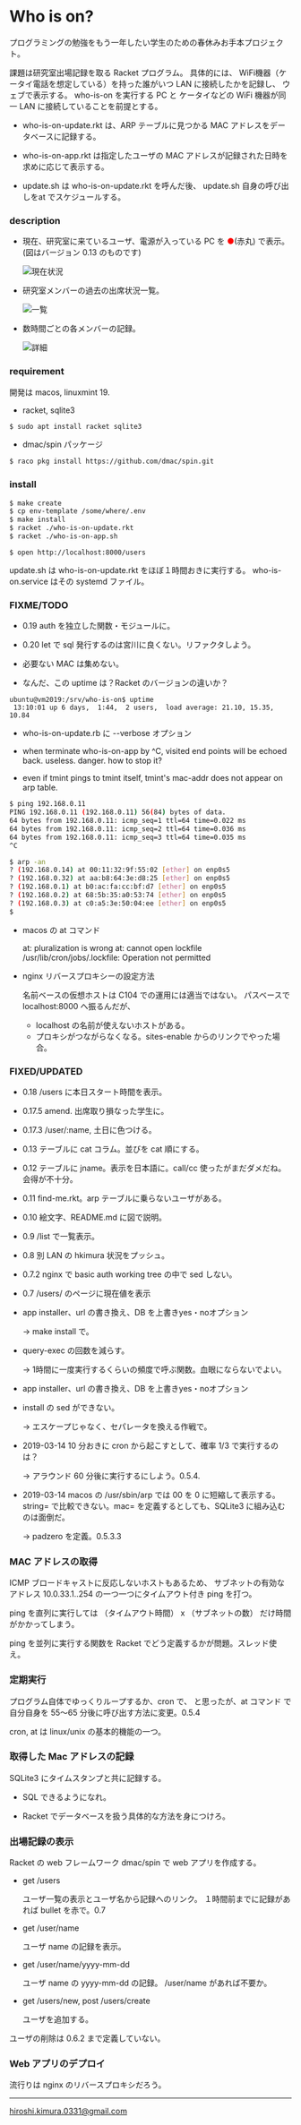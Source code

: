# Who is on?

プログラミングの勉強をもう一年したい学生のための春休みお手本プロジェクト。

課題は研究室出場記録を取る Racket プログラム。
具体的には、
WiFi機器（ケータイ電話を想定している）を持った誰がいつ LAN に接続したかを記録し、
ウェブで表示する。
who-is-on を実行する PC と ケータイなどの WiFi 機器が同一 LAN に接続していることを前提とする。

* who-is-on-update.rkt は、ARP テーブルに見つかる MAC アドレスをデータベースに記録する。

* who-is-on-app.rkt は指定したユーザの MAC アドレスが記録された日時を求めに応じて表示する。

* update.sh は who-is-on-update.rkt を呼んだ後、
update.sh 自身の呼び出しをat でスケジュールする。

### description

* 現在、研究室に来ているユーザ、電源が入っている PC を
<span style='color:red;'>●</span>(赤丸)
で表示。(図はバージョン 0.13 のものです)

    ![現在状況](images/current.png)

* 研究室メンバーの過去の出席状況一覧。

    ![一覧](images/members.png)

* 数時間ごとの各メンバーの記録。

    ![詳細](images/personal.png)

### requirement

開発は macos, linuxmint 19.

* racket, sqlite3

```sh
$ sudo apt install racket sqlite3
```
* dmac/spin パッケージ

```sh
$ raco pkg install https://github.com/dmac/spin.git
```

### install

```sh
$ make create
$ cp env-template /some/where/.env
$ make install
$ racket ./who-is-on-update.rkt
$ racket ./who-is-on-app.sh
```

```
$ open http://localhost:8000/users
```

update.sh は who-is-on-update.rkt をほぼ１時間おきに実行する。
who-is-on.service はその systemd ファイル。

### FIXME/TODO

* 0.19 auth を独立した関数・モジュールに。

* 0.20 let で sql 発行するのは宮川に良くない。リファクタしよう。

* 必要ない MAC は集めない。

* なんだ、この uptime は？Racket のバージョンの違いか？

```
ubuntu@vm2019:/srv/who-is-on$ uptime
 13:10:01 up 6 days,  1:44,  2 users,  load average: 21.10, 15.35, 10.84
```

* who-is-on-update.rb に --verbose オプション

* when terminate who-is-on-app by ^C, visited end points will be echoed back.
  useless. danger. how to stop it?

* even if tmint pings to tmint itself, tmint's mac-addr does not
  appear on arp table.

```sh
$ ping 192.168.0.11
PING 192.168.0.11 (192.168.0.11) 56(84) bytes of data.
64 bytes from 192.168.0.11: icmp_seq=1 ttl=64 time=0.022 ms
64 bytes from 192.168.0.11: icmp_seq=2 ttl=64 time=0.036 ms
64 bytes from 192.168.0.11: icmp_seq=3 ttl=64 time=0.035 ms
^C

$ arp -an
? (192.168.0.14) at 00:11:32:9f:55:02 [ether] on enp0s5
? (192.168.0.32) at aa:b8:64:3e:d8:25 [ether] on enp0s5
? (192.168.0.1) at b0:ac:fa:cc:bf:d7 [ether] on enp0s5
? (192.168.0.2) at 68:5b:35:a0:53:74 [ether] on enp0s5
? (192.168.0.3) at c0:a5:3e:50:04:ee [ether] on enp0s5
$
```
* macos の at コマンド

    at: pluralization is wrong
    at: cannot open lockfile /usr/lib/cron/jobs/.lockfile: Operation not permitted

* nginx リバースプロキシーの設定方法

    名前ベースの仮想ホストは C104 での運用には適当ではない。
    パスベースでlocalhost:8000 へ振るんだが、

    * localhost の名前が使えないホストがある。
    * プロキシがつながらなくなる。sites-enable からのリンクでやった場合。

### FIXED/UPDATED

* 0.18 /users に本日スタート時間を表示。

* 0.17.5 amend. 出席取り損なった学生に。

* 0.17.3 /user/:name, 土日に色つける。

* 0.13 テーブルに cat コラム。並びを cat 順にする。

* 0.12 テーブルに jname。表示を日本語に。call/cc 使ったがまだダメだね。会得が不十分。

* 0.11 find-me.rkt。arp テーブルに乗らないユーザがある。

* 0.10 絵文字、README.md に図で説明。

* 0.9 /list で一覧表示。

* 0.8 別 LAN の hkimura 状況をプッシュ。

* 0.7.2 nginx で basic auth
  working tree の中で sed しない。

* 0.7 /users/ のページに現在値を表示

* app installer、url の書き換え、DB を上書きyes・noオプション

    →  make install で。

* query-exec の回数を減らす。

    → 1時間に一度実行するくらいの頻度で呼ぶ関数。血眼にならないでよい。

* app installer、url の書き換え、DB を上書きyes・noオプション

* install の sed ができない。

  →  エスケープじゃなく、セパレータを換える作戦で。

* 2019-03-14 10 分おきに cron から起こすとして、確率 1/3 で実行するのは？

  → アラウンド 60 分後に実行するにしよう。0.5.4.

* 2019-03-14 macos の /usr/sbin/arp では 00 を 0 に短縮して表示する。
  string= で比較できない。mac= を定義するとしても、SQLite3 に組み込むのは面倒だ。

    → padzero を定義。0.5.3.3

### MAC アドレスの取得

ICMP ブロードキャストに反応しないホストもあるため、
サブネットの有効なアドレス 10.0.33.1..254 の一つ一つにタイムアウト付き ping を打つ。

ping を直列に実行しては
（タイムアウト時間） x （サブネットの数）
だけ時間がかかってしまう。

ping を並列に実行する関数を Racket でどう定義するかが問題。スレッド使え。

### 定期実行

プログラム自体でゆっくりループするか、cron で、
と思ったが、at コマンド で自分自身を 55〜65 分後に呼び出す方法に変更。0.5.4

cron, at は linux/unix の基本的機能の一つ。

### 取得した Mac アドレスの記録

SQLite3 にタイムスタンプと共に記録する。

* SQL できるようになれ。

* Racket でデータベースを扱う具体的な方法を身につけろ。

### 出場記録の表示

Racket の web フレームワーク dmac/spin で web アプリを作成する。

* get /users

  ユーザ一覧の表示とユーザ名から記録へのリンク。
  １時間前までに記録があれば bullet を赤で。0.7

* get /user/name

  ユーザ name の記録を表示。

* get /user/name/yyyy-mm-dd

  ユーザ name の yyyy-mm-dd の記録。 /user/name があれば不要か。

* get /users/new, post /users/create

  ユーザを追加する。

ユーザの削除は 0.6.2 まで定義していない。

### Web アプリのデプロイ

流行りは nginx のリバースプロキシだろう。

---
hiroshi.kimura.0331@gmail.com
